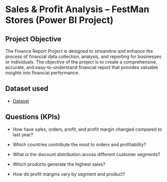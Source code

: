 # Sales & Profit Analysis – FestMan Stores (Power BI Project)
## Project Objective
The Finance Report Project is designed to streamline and enhance the process of financial data collection, analysis, and reporting for businesses or individuals. The objective of the project is to create a comprehensive, accurate, and easy-to-understand financial report that provides valuable insights into financial performance.
## Dataset used
- <a href="https://github.com/saiprakash364/Finance-Project-Report/blob/main/Datasets.zip">Dataset</a>


## Questions (KPIs)

- How have sales, orders, profit, and profit margin changed compared to last year?

- Which countries contribute the most to orders and profitability?

- What is the discount distribution across different customer segments?

- Which products generate the highest sales?

- How do profit margins vary by segment and product?
